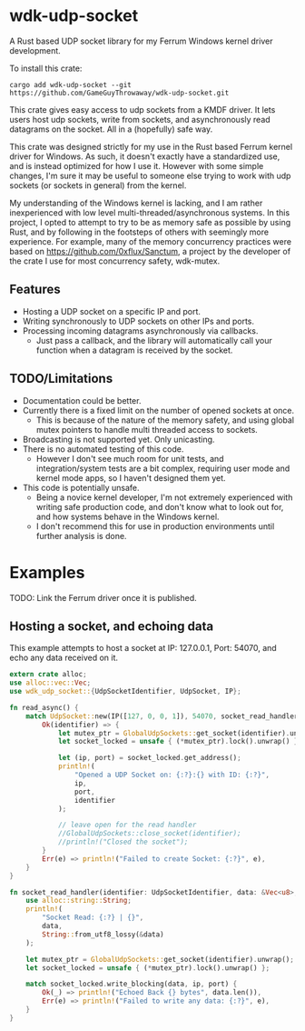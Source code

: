 
# wdk-udp-socket

A Rust based UDP socket library for my Ferrum Windows kernel driver development.

To install this crate:
```
cargo add wdk-udp-socket --git https://github.com/GameGuyThrowaway/wdk-udp-socket.git
```

This crate gives easy access to udp sockets from a KMDF driver. It lets users host udp sockets, write from sockets, and
asynchronously read datagrams on the socket. All in a (hopefully) safe way.

This crate was designed strictly for my use in the Rust based Ferrum kernel driver for Windows. As such, it doesn't
exactly have a standardized use, and is instead optimized for how I use it. However with some simple changes, I'm sure
it may be useful to someone else trying to work with udp sockets (or sockets in general) from the kernel.

My understanding of the Windows kernel is lacking, and I am rather inexperienced with low level
multi-threaded/asynchronous systems. In this project, I opted to attempt to try to be as memory safe as possible by
using Rust, and by following in the footsteps of others with seemingly more experience. For example, many of the memory
concurrency practices were based on https://github.com/0xflux/Sanctum, a project by the developer of the crate I use for
most concurrency safety, wdk-mutex.

## Features

* Hosting a UDP socket on a specific IP and port.
* Writing synchronously to UDP sockets on other IPs and ports.
* Processing incoming datagrams asynchronously via callbacks.
    * Just pass a callback, and the library will automatically call your function when a datagram is received by the
      socket.

## TODO/Limitations

* Documentation could be better.
* Currently there is a fixed limit on the number of opened sockets at once.
    * This is because of the nature of the memory safety, and using global mutex pointers to handle multi threaded
      access to sockets.
* Broadcasting is not supported yet. Only unicasting.
* There is no automated testing of this code.
    * However I don't see much room for unit tests, and integration/system tests are a bit complex, requiring user mode
      and kernel mode apps, so I haven't designed them yet.
* This code is potentially unsafe.
    * Being a novice kernel developer, I'm not extremely experienced with writing safe production code, and don't know
      what to look out for, and how systems behave in the Windows kernel.
    * I don't recommend this for use in production environments until further analysis is done.

# Examples

TODO: Link the Ferrum driver once it is published.

## Hosting a socket, and echoing data

This example attempts to host a socket at IP: 127.0.0.1, Port: 54070, and echo any data received on it.

```rust
extern crate alloc;
use alloc::vec::Vec;
use wdk_udp_socket::{UdpSocketIdentifier, UdpSocket, IP};

fn read_async() {
    match UdpSocket::new(IP([127, 0, 0, 1]), 54070, socket_read_handler) {
        Ok(identifier) => {
            let mutex_ptr = GlobalUdpSockets::get_socket(identifier).unwrap();
            let socket_locked = unsafe { (*mutex_ptr).lock().unwrap() };

            let (ip, port) = socket_locked.get_address();
            println!(
                "Opened a UDP Socket on: {:?}:{} with ID: {:?}",
                ip,
                port,
                identifier
            );

            // leave open for the read handler
            //GlobalUdpSockets::close_socket(identifier);
            //println!("Closed the socket");
        }
        Err(e) => println!("Failed to create Socket: {:?}", e),
    }
}

fn socket_read_handler(identifier: UdpSocketIdentifier, data: &Vec<u8>, ip: IP, port: u16) {
    use alloc::string::String;
    println!(
        "Socket Read: {:?} | {}",
        data,
        String::from_utf8_lossy(&data)
    );

    let mutex_ptr = GlobalUdpSockets::get_socket(identifier).unwrap();
    let socket_locked = unsafe { (*mutex_ptr).lock().unwrap() };

    match socket_locked.write_blocking(data, ip, port) {
        Ok(_) => println!("Echoed Back {} bytes", data.len()),
        Err(e) => println!("Failed to write any data: {:?}", e),
    }
}
```

